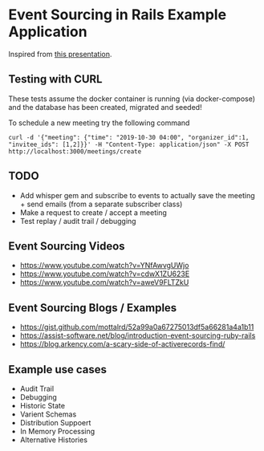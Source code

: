 # Event Sourcing in Rails Example Application

Inspired from [this presentation](https://skillsmatter.com/skillscasts/11903-an-introduction-to-event-sourcing).

## Testing with CURL

These tests assume the docker container is running (via docker-compose) and the database has been created, migrated and seeded!

To schedule a new meeting try the following command

```
curl -d '{"meeting": {"time": "2019-10-30 04:00", "organizer_id":1, "invitee_ids": [1,2]}}' -H "Content-Type: application/json" -X POST http://localhost:3000/meetings/create
```

## TODO

* Add whisper gem and subscribe to events to actually save the meeting + send emails (from a separate subscriber class)
* Make a request to create / accept a meeting
* Test replay / audit trail / debugging

## Event Sourcing Videos

* https://www.youtube.com/watch?v=YNfAwvgUWjo
* https://www.youtube.com/watch?v=cdwX1ZU623E
* https://www.youtube.com/watch?v=aweV9FLTZkU

## Event Sourcing Blogs / Examples

* https://gist.github.com/mottalrd/52a99a0a67275013df5a66281a4a1b11
* https://assist-software.net/blog/introduction-event-sourcing-ruby-rails
* https://blog.arkency.com/a-scary-side-of-activerecords-find/

## Example use cases

* Audit Trail
* Debugging
* Historic State
* Varient Schemas
* Distribution Suppoert
* In Memory Processing
* Alternative Histories